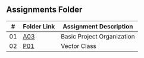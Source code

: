 ##  Assignments Folder

|   #   | Folder Link | Assignment Description     |
| :---: | ----------- | -------------------------- |
|  01   |    [A03](https://github.com/dhernandez1023/2143-OOP-Hernandez/tree/main/Assignments/A03) | Basic Project Organization |
|  02   |    [P01](https://github.com/dhernandez1023/2143-OOP-Hernandez/tree/main/Assignments/P01) | Vector Class |
